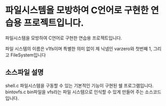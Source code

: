 # 파일시스템을 모방하여 C언어로 구현한 연습용 프로젝트입니다.
파일시스템을 모방하여 C언어로 구현한 연습용 프로젝트입니다.

파일 시스템의 이름은 v1fs이며 특별한 의미 없이 제 닉넴인 varzero와 첫번째 1, 그리고 FileSystem입니다

## 소스파일 설명
shell.c 파일시스템을 구동할 수 있는 기본적인 기능이 구현된 쉘 프로그램입니다.
bintovfs.c bin파일을 vfs라는 파일 시스템으로 인식할 수 있게 만들어 주는 소스코드입니다.
